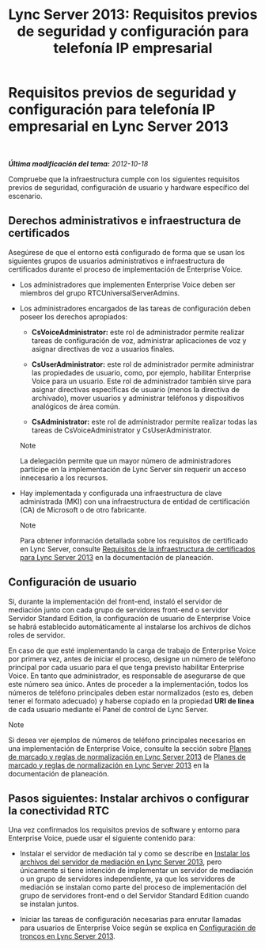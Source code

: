 ﻿---
title: 'Lync Server 2013: Requisitos previos de seguridad y configuración para telefonía IP empresarial'
TOCTitle: Requisitos previos de seguridad y configuración para telefonía IP empresarial
ms:assetid: 15354abe-733e-466b-bcd4-a6cfbf58caf8
ms:mtpsurl: https://technet.microsoft.com/es-es/library/Gg398221(v=OCS.15)
ms:contentKeyID: 48274531
ms.date: 01/07/2017
mtps_version: v=OCS.15
ms.translationtype: HT
---

# Requisitos previos de seguridad y configuración para telefonía IP empresarial en Lync Server 2013

 

_**Última modificación del tema:** 2012-10-18_

Compruebe que la infraestructura cumple con los siguientes requisitos previos de seguridad, configuración de usuario y hardware específico del escenario.

## Derechos administrativos e infraestructura de certificados

Asegúrese de que el entorno está configurado de forma que se usan los siguientes grupos de usuarios administrativos e infraestructura de certificados durante el proceso de implementación de Enterprise Voice.

  - Los administradores que implementen Enterprise Voice deben ser miembros del grupo RTCUniversalServerAdmins.

  - Los administradores encargados de las tareas de configuración deben poseer los derechos apropiados:
    
      - **CsVoiceAdministrator:** este rol de administrador permite realizar tareas de configuración de voz, administrar aplicaciones de voz y asignar directivas de voz a usuarios finales.
    
      - **CsUserAdministrator:** este rol de administrador permite administrar las propiedades de usuario, como, por ejemplo, habilitar Enterprise Voice para un usuario. Este rol de administrador también sirve para asignar directivas específicas de usuario (menos la directiva de archivado), mover usuarios y administrar teléfonos y dispositivos analógicos de área común.
    
      - **CsAdministrator:** este rol de administrador permite realizar todas las tareas de CsVoiceAdministrator y CsUserAdministrator.
    

    > [!NOTE]
    > La delegación permite que un mayor número de administradores participe en la implementación de Lync Server sin requerir un acceso innecesario a los recursos.



  - Hay implementada y configurada una infraestructura de clave administrada (MKI) con una infraestructura de entidad de certificación (CA) de Microsoft o de otro fabricante.
    

    > [!NOTE]
    > Para obtener información detallada sobre los requisitos de certificado en Lync Server, consulte <A href="lync-server-2013-certificate-infrastructure-requirements.md">Requisitos de la infraestructura de certificados para Lync Server 2013</A> en la documentación de planeación.



## Configuración de usuario

Si, durante la implementación del front-end, instaló el servidor de mediación junto con cada grupo de servidores front-end o servidor Servidor Standard Edition, la configuración de usuario de Enterprise Voice se habrá establecido automáticamente al instalarse los archivos de dichos roles de servidor.

En caso de que esté implementando la carga de trabajo de Enterprise Voice por primera vez, antes de iniciar el proceso, designe un número de teléfono principal por cada usuario para el que tenga previsto habilitar Enterprise Voice. En tanto que administrador, es responsable de asegurarse de que este número sea único. Antes de proceder a la implementación, todos los números de teléfono principales deben estar normalizados (esto es, deben tener el formato adecuado) y haberse copiado en la propiedad **URI de línea** de cada usuario mediante el Panel de control de Lync Server.


> [!NOTE]
> Si desea ver ejemplos de números de teléfono principales necesarios en una implementación de Enterprise Voice, consulte la sección sobre <A href="lync-server-2013-dial-plans-and-normalization-rules.md">Planes de marcado y reglas de normalización en Lync Server 2013</A> de <A href="lync-server-2013-dial-plans-and-normalization-rules.md">Planes de marcado y reglas de normalización en Lync Server 2013</A> en la documentación de planeación.



## Pasos siguientes: Instalar archivos o configurar la conectividad RTC

Una vez confirmados los requisitos previos de software y entorno para Enterprise Voice, puede usar el siguiente contenido para:

  - Instalar el servidor de mediación tal y como se describe en [Instalar los archivos del servidor de mediación en Lync Server 2013](lync-server-2013-install-the-files-for-mediation-server.md), pero únicamente si tiene intención de implementar un servidor de mediación o un grupo de servidores independiente, ya que los servidores de mediación se instalan como parte del proceso de implementación del grupo de servidores front-end o del Servidor Standard Edition cuando se instalan juntos.

  - Iniciar las tareas de configuración necesarias para enrutar llamadas para usuarios de Enterprise Voice según se explica en [Configuración de troncos en Lync Server 2013](lync-server-2013-configuring-trunks.md).

